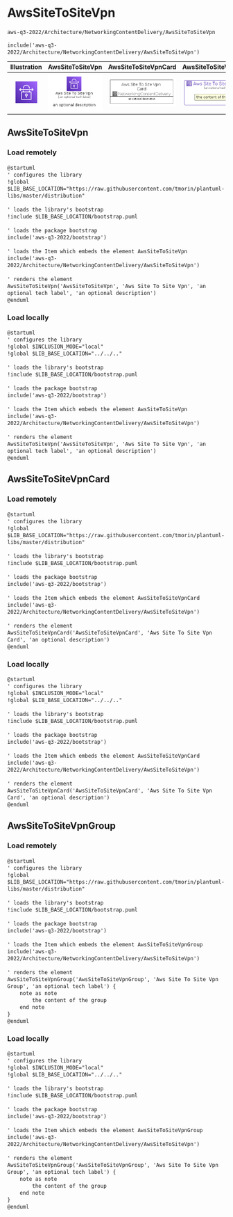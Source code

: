 # AwsSiteToSiteVpn


```text
aws-q3-2022/Architecture/NetworkingContentDelivery/AwsSiteToSiteVpn
```

```text
include('aws-q3-2022/Architecture/NetworkingContentDelivery/AwsSiteToSiteVpn')
```



| Illustration | AwsSiteToSiteVpn | AwsSiteToSiteVpnCard | AwsSiteToSiteVpnGroup |
| :---: | :---: | :---: | :---: |
| ![illustration for Illustration](../../../aws-q3-2022/Architecture/NetworkingContentDelivery/AwsSiteToSiteVpn.png) | ![illustration for AwsSiteToSiteVpn](../../../aws-q3-2022/Architecture/NetworkingContentDelivery/AwsSiteToSiteVpn.Local.png) | ![illustration for AwsSiteToSiteVpnCard](../../../aws-q3-2022/Architecture/NetworkingContentDelivery/AwsSiteToSiteVpnCard.Local.png) | ![illustration for AwsSiteToSiteVpnGroup](../../../aws-q3-2022/Architecture/NetworkingContentDelivery/AwsSiteToSiteVpnGroup.Local.png) |




## AwsSiteToSiteVpn

### Load remotely
```plantuml
@startuml
' configures the library
!global $LIB_BASE_LOCATION="https://raw.githubusercontent.com/tmorin/plantuml-libs/master/distribution"

' loads the library's bootstrap
!include $LIB_BASE_LOCATION/bootstrap.puml

' loads the package bootstrap
include('aws-q3-2022/bootstrap')

' loads the Item which embeds the element AwsSiteToSiteVpn
include('aws-q3-2022/Architecture/NetworkingContentDelivery/AwsSiteToSiteVpn')

' renders the element
AwsSiteToSiteVpn('AwsSiteToSiteVpn', 'Aws Site To Site Vpn', 'an optional tech label', 'an optional description')
@enduml
```

### Load locally
```plantuml
@startuml
' configures the library
!global $INCLUSION_MODE="local"
!global $LIB_BASE_LOCATION="../../.."

' loads the library's bootstrap
!include $LIB_BASE_LOCATION/bootstrap.puml

' loads the package bootstrap
include('aws-q3-2022/bootstrap')

' loads the Item which embeds the element AwsSiteToSiteVpn
include('aws-q3-2022/Architecture/NetworkingContentDelivery/AwsSiteToSiteVpn')

' renders the element
AwsSiteToSiteVpn('AwsSiteToSiteVpn', 'Aws Site To Site Vpn', 'an optional tech label', 'an optional description')
@enduml
```

## AwsSiteToSiteVpnCard

### Load remotely
```plantuml
@startuml
' configures the library
!global $LIB_BASE_LOCATION="https://raw.githubusercontent.com/tmorin/plantuml-libs/master/distribution"

' loads the library's bootstrap
!include $LIB_BASE_LOCATION/bootstrap.puml

' loads the package bootstrap
include('aws-q3-2022/bootstrap')

' loads the Item which embeds the element AwsSiteToSiteVpnCard
include('aws-q3-2022/Architecture/NetworkingContentDelivery/AwsSiteToSiteVpn')

' renders the element
AwsSiteToSiteVpnCard('AwsSiteToSiteVpnCard', 'Aws Site To Site Vpn Card', 'an optional description')
@enduml
```

### Load locally
```plantuml
@startuml
' configures the library
!global $INCLUSION_MODE="local"
!global $LIB_BASE_LOCATION="../../.."

' loads the library's bootstrap
!include $LIB_BASE_LOCATION/bootstrap.puml

' loads the package bootstrap
include('aws-q3-2022/bootstrap')

' loads the Item which embeds the element AwsSiteToSiteVpnCard
include('aws-q3-2022/Architecture/NetworkingContentDelivery/AwsSiteToSiteVpn')

' renders the element
AwsSiteToSiteVpnCard('AwsSiteToSiteVpnCard', 'Aws Site To Site Vpn Card', 'an optional description')
@enduml
```

## AwsSiteToSiteVpnGroup

### Load remotely
```plantuml
@startuml
' configures the library
!global $LIB_BASE_LOCATION="https://raw.githubusercontent.com/tmorin/plantuml-libs/master/distribution"

' loads the library's bootstrap
!include $LIB_BASE_LOCATION/bootstrap.puml

' loads the package bootstrap
include('aws-q3-2022/bootstrap')

' loads the Item which embeds the element AwsSiteToSiteVpnGroup
include('aws-q3-2022/Architecture/NetworkingContentDelivery/AwsSiteToSiteVpn')

' renders the element
AwsSiteToSiteVpnGroup('AwsSiteToSiteVpnGroup', 'Aws Site To Site Vpn Group', 'an optional tech label') {
    note as note
        the content of the group
    end note
}
@enduml
```

### Load locally
```plantuml
@startuml
' configures the library
!global $INCLUSION_MODE="local"
!global $LIB_BASE_LOCATION="../../.."

' loads the library's bootstrap
!include $LIB_BASE_LOCATION/bootstrap.puml

' loads the package bootstrap
include('aws-q3-2022/bootstrap')

' loads the Item which embeds the element AwsSiteToSiteVpnGroup
include('aws-q3-2022/Architecture/NetworkingContentDelivery/AwsSiteToSiteVpn')

' renders the element
AwsSiteToSiteVpnGroup('AwsSiteToSiteVpnGroup', 'Aws Site To Site Vpn Group', 'an optional tech label') {
    note as note
        the content of the group
    end note
}
@enduml
```

